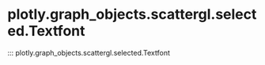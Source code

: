 # plotly.graph_objects.scattergl.selected.Textfont

::: plotly.graph_objects.scattergl.selected.Textfont
